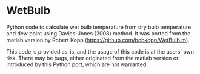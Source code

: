# WetBulb
Python code to calculate wet bulb temperature from dry bulb temperature and dew point using Davies-Jones (2008) method.
It was ported from the matlab version by Robert Kopp (https://github.com/bobkopp/WetBulb.m).

This code is provided as-is, and the usage of this code is at the users' own risk. There may be bugs, either originated 
from the matlab version or introduced by this Python port, which are not warranted.  
